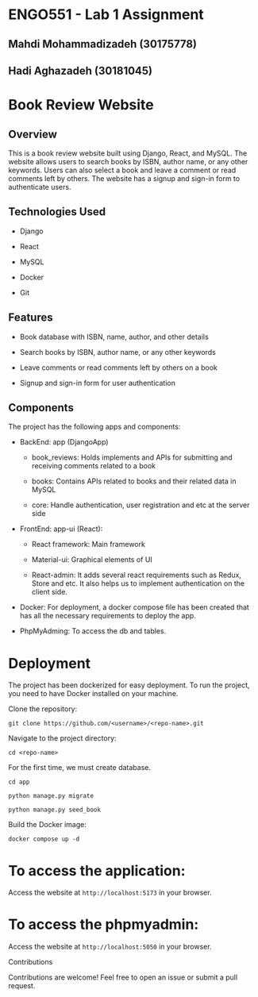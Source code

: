 # ENGO551 - Lab 1 Assignment
## Mahdi Mohammadizadeh (30175778)
## Hadi Aghazadeh (30181045)

#

# Book Review Website 

## Overview 

This is a book review website built using Django, React, and MySQL. The website allows users to search books by ISBN, author name, or any other keywords. Users can also select a book and leave a comment or read comments left by others. The website has a signup and sign-in form to authenticate users. 

 

## Technologies Used 

- Django 

- React 

- MySQL 

- Docker 

- Git 


## Features 

- Book database with ISBN, name, author, and other details 

- Search books by ISBN, author name, or any other keywords 

- Leave comments or read comments left by others on a book 

- Signup and sign-in form for user authentication 

## Components 

The project has the following apps and components: 

- BackEnd: app (DjangoApp) 
    - book_reviews: Holds implements and APIs for submitting and receiving comments related to a book 

    - books: Contains APIs related to books and their related data in MySQL 

    - core: Handle authentication, user registration and etc at the server side 

- FrontEnd: app-ui (React): 

    - React framework: Main framework 

    - Material-ui: Graphical elements of UI 

    - React-admin: It adds several react requirements such as Redux, Store and etc. It also helps us to implement authentication on the client side. 

-   Docker: For deployment, a docker compose file has been created that has all the necessary requirements to deploy the app. 

-   PhpMyAdming: To access the db and tables. 

# Deployment 

The project has been dockerized for easy deployment. To run the project, you need to have Docker installed on your machine. 

Clone the repository: 


`git clone https://github.com/<username>/<repo-name>.git `


Navigate to the project directory: 

`cd <repo-name> `

For the first time, we must create database.

`cd app`

`python manage.py migrate`

`python manage.py seed_book`


Build the Docker image: 

`docker compose up -d`


# To access the application:
Access the website at `http://localhost:5173` in your browser. 

# To access the phpmyadmin:
Access the website at `http://localhost:5050` in your browser. 


Contributions 

Contributions are welcome! Feel free to open an issue or submit a pull request. 

